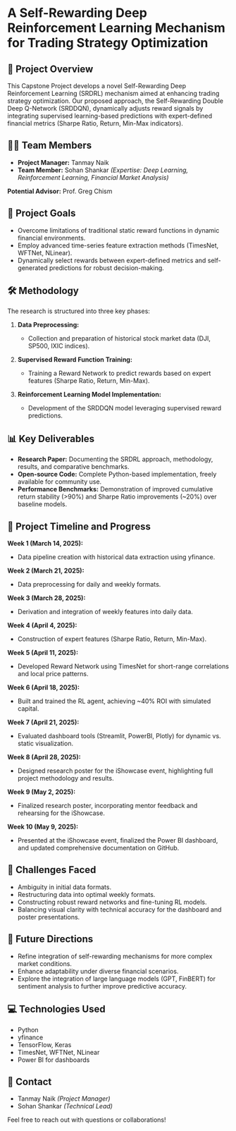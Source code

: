 # A Self-Rewarding Deep Reinforcement Learning Mechanism for Trading Strategy Optimization

## 📌 Project Overview

This Capstone Project develops a novel Self-Rewarding Deep Reinforcement Learning (SRDRL) mechanism aimed at enhancing trading strategy optimization. Our proposed approach, the Self-Rewarding Double Deep Q-Network (SRDDQN), dynamically adjusts reward signals by integrating supervised learning-based predictions with expert-defined financial metrics (Sharpe Ratio, Return, Min-Max indicators).

## 🧑‍💻 Team Members

* **Project Manager:** Tanmay Naik
* **Team Member:** Sohan Shankar *(Expertise: Deep Learning, Reinforcement Learning, Financial Market Analysis)*

**Potential Advisor:** Prof. Greg Chism

## 🚩 Project Goals

* Overcome limitations of traditional static reward functions in dynamic financial environments.
* Employ advanced time-series feature extraction methods (TimesNet, WFTNet, NLinear).
* Dynamically select rewards between expert-defined metrics and self-generated predictions for robust decision-making.

## 🛠️ Methodology

The research is structured into three key phases:

1. **Data Preprocessing:**

   * Collection and preparation of historical stock market data (DJI, SP500, IXIC indices).

2. **Supervised Reward Function Training:**

   * Training a Reward Network to predict rewards based on expert features (Sharpe Ratio, Return, Min-Max).

3. **Reinforcement Learning Model Implementation:**

   * Development of the SRDDQN model leveraging supervised reward predictions.

## 📊 Key Deliverables

* **Research Paper:** Documenting the SRDRL approach, methodology, results, and comparative benchmarks.
* **Open-source Code:** Complete Python-based implementation, freely available for community use.
* **Performance Benchmarks:** Demonstration of improved cumulative return stability (>90%) and Sharpe Ratio improvements (\~20%) over baseline models.

## 📅 Project Timeline and Progress

**Week 1 (March 14, 2025):**

* Data pipeline creation with historical data extraction using yfinance.

**Week 2 (March 21, 2025):**

* Data preprocessing for daily and weekly formats.

**Week 3 (March 28, 2025):**

* Derivation and integration of weekly features into daily data.

**Week 4 (April 4, 2025):**

* Construction of expert features (Sharpe Ratio, Return, Min-Max).

**Week 5 (April 11, 2025):**

* Developed Reward Network using TimesNet for short-range correlations and local price patterns.

**Week 6 (April 18, 2025):**

* Built and trained the RL agent, achieving \~40% ROI with simulated capital.

**Week 7 (April 21, 2025):**

* Evaluated dashboard tools (Streamlit, PowerBI, Plotly) for dynamic vs. static visualization.

**Week 8 (April 28, 2025):**

* Designed research poster for the iShowcase event, highlighting full project methodology and results.

**Week 9 (May 2, 2025):**

* Finalized research poster, incorporating mentor feedback and rehearsing for the iShowcase.

**Week 10 (May 9, 2025):**

* Presented at the iShowcase event, finalized the Power BI dashboard, and updated comprehensive documentation on GitHub.

## 🚧 Challenges Faced

* Ambiguity in initial data formats.
* Restructuring data into optimal weekly formats.
* Constructing robust reward networks and fine-tuning RL models.
* Balancing visual clarity with technical accuracy for the dashboard and poster presentations.

## 🚀 Future Directions

* Refine integration of self-rewarding mechanisms for more complex market conditions.
* Enhance adaptability under diverse financial scenarios.
* Explore the integration of large language models (GPT, FinBERT) for sentiment analysis to further improve predictive accuracy.


## 💻 Technologies Used

* Python
* yfinance
* TensorFlow, Keras
* TimesNet, WFTNet, NLinear
* Power BI for dashboards


## 📧 Contact

* Tanmay Naik *(Project Manager)*
* Sohan Shankar *(Technical Lead)*

Feel free to reach out with questions or collaborations!

